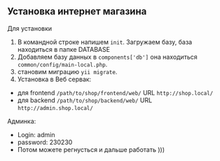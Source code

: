 Установка интернет магазина
---------------
Для установки 

1. В командной строке напишем `init`. Загружаем базу, база находиться в папке DATABASE
2. Добавляем базу данных в  `components['db']` она находиться `common/config/main-local.php`.
3. становим миграцию `yii migrate`.
4. Установка в Веб сервак:

- для frontend `/path/to/shop/frontend/web/`  URL `http://shop.local/`
- для  backend `/path/to/shop/backend/web/`   URL `http://admin.shop.local/`

Админка: 
- Login:        admin  
- password:  230230
- Потом можете регнусться и дальше работать ))) 